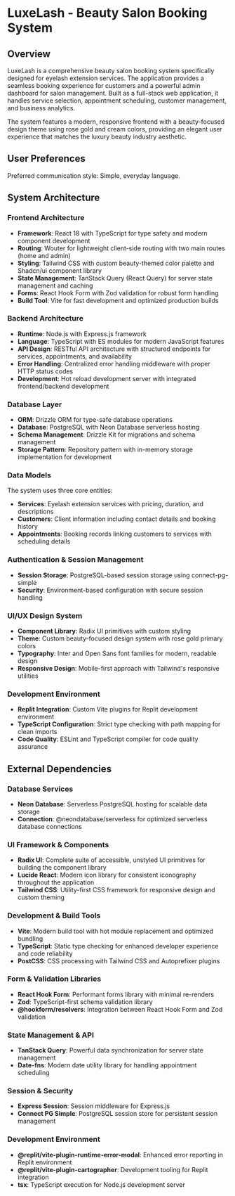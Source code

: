 # LuxeLash - Beauty Salon Booking System

## Overview

LuxeLash is a comprehensive beauty salon booking system specifically designed for eyelash extension services. The application provides a seamless booking experience for customers and a powerful admin dashboard for salon management. Built as a full-stack web application, it handles service selection, appointment scheduling, customer management, and business analytics.

The system features a modern, responsive frontend with a beauty-focused design theme using rose gold and cream colors, providing an elegant user experience that matches the luxury beauty industry aesthetic.

## User Preferences

Preferred communication style: Simple, everyday language.

## System Architecture

### Frontend Architecture
- **Framework**: React 18 with TypeScript for type safety and modern component development
- **Routing**: Wouter for lightweight client-side routing with two main routes (home and admin)
- **Styling**: Tailwind CSS with custom beauty-themed color palette and Shadcn/ui component library
- **State Management**: TanStack Query (React Query) for server state management and caching
- **Forms**: React Hook Form with Zod validation for robust form handling
- **Build Tool**: Vite for fast development and optimized production builds

### Backend Architecture
- **Runtime**: Node.js with Express.js framework
- **Language**: TypeScript with ES modules for modern JavaScript features
- **API Design**: RESTful API architecture with structured endpoints for services, appointments, and availability
- **Error Handling**: Centralized error handling middleware with proper HTTP status codes
- **Development**: Hot reload development server with integrated frontend/backend development

### Database Layer
- **ORM**: Drizzle ORM for type-safe database operations
- **Database**: PostgreSQL with Neon Database serverless hosting
- **Schema Management**: Drizzle Kit for migrations and schema management
- **Storage Pattern**: Repository pattern with in-memory storage implementation for development

### Data Models
The system uses three core entities:
- **Services**: Eyelash extension services with pricing, duration, and descriptions
- **Customers**: Client information including contact details and booking history
- **Appointments**: Booking records linking customers to services with scheduling details

### Authentication & Session Management
- **Session Storage**: PostgreSQL-based session storage using connect-pg-simple
- **Security**: Environment-based configuration with secure session handling

### UI/UX Design System
- **Component Library**: Radix UI primitives with custom styling
- **Theme**: Custom beauty-focused design system with rose gold primary colors
- **Typography**: Inter and Open Sans font families for modern, readable design
- **Responsive Design**: Mobile-first approach with Tailwind's responsive utilities

### Development Environment
- **Replit Integration**: Custom Vite plugins for Replit development environment
- **TypeScript Configuration**: Strict type checking with path mapping for clean imports
- **Code Quality**: ESLint and TypeScript compiler for code quality assurance

## External Dependencies

### Database Services
- **Neon Database**: Serverless PostgreSQL hosting for scalable data storage
- **Connection**: @neondatabase/serverless for optimized serverless database connections

### UI Framework & Components
- **Radix UI**: Complete suite of accessible, unstyled UI primitives for building the component library
- **Lucide React**: Modern icon library for consistent iconography throughout the application
- **Tailwind CSS**: Utility-first CSS framework for responsive design and custom theming

### Development & Build Tools
- **Vite**: Modern build tool with hot module replacement and optimized bundling
- **TypeScript**: Static type checking for enhanced developer experience and code reliability
- **PostCSS**: CSS processing with Tailwind CSS and Autoprefixer plugins

### Form & Validation Libraries
- **React Hook Form**: Performant forms library with minimal re-renders
- **Zod**: TypeScript-first schema validation library
- **@hookform/resolvers**: Integration between React Hook Form and Zod validation

### State Management & API
- **TanStack Query**: Powerful data synchronization for server state management
- **Date-fns**: Modern date utility library for handling appointment scheduling

### Session & Security
- **Express Session**: Session middleware for Express.js
- **Connect PG Simple**: PostgreSQL session store for persistent session management

### Development Environment
- **@replit/vite-plugin-runtime-error-modal**: Enhanced error reporting in Replit environment
- **@replit/vite-plugin-cartographer**: Development tooling for Replit integration
- **tsx**: TypeScript execution for Node.js development server